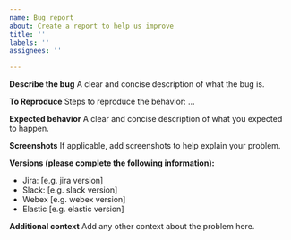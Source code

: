 ```yaml
---
name: Bug report
about: Create a report to help us improve
title: ''
labels: ''
assignees: ''

---
```


**Describe the bug**
A clear and concise description of what the bug is.

**To Reproduce**
Steps to reproduce the behavior:
...

**Expected behavior**
A clear and concise description of what you expected to happen.

**Screenshots**
If applicable, add screenshots to help explain your problem.

**Versions (please complete the following information):**
 - Jira: [e.g. jira version]
 - Slack: [e.g. slack version]
 - Webex [e.g. webex version]
 - Elastic [e.g. elastic version]

**Additional context**
Add any other context about the problem here.
